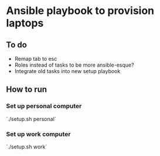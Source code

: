 # Ansible playbook to provision laptops

## To do
- Remap tab to esc
- Roles instead of tasks to be more ansible-esque?
- Integrate old tasks into new setup playbook

## How to run

### Set up personal computer
´./setup.sh personal´

### Set up work computer
´./setup.sh work´

